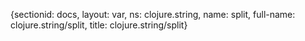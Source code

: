 {sectionid: docs, layout: var, ns: clojure.string, name: split, full-name: clojure.string/split,
  title: clojure.string/split}
